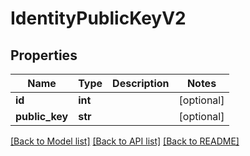 # IdentityPublicKeyV2

## Properties
Name | Type | Description | Notes
------------ | ------------- | ------------- | -------------
**id** | **int** |  | [optional] 
**public_key** | **str** |  | [optional] 

[[Back to Model list]](../README.md#documentation-for-models) [[Back to API list]](../README.md#documentation-for-api-endpoints) [[Back to README]](../README.md)

